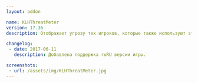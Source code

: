 ```yaml
---
layout: addon

name: KLHThreatMeter
version: 17.36
description: Отображает угрозу тех игроков, которые также используют этот аддон. Учитывает используемые вами способности, наложенные на вас чары и т.п. Создает список угрозы конкретного существа.

changelog:
 - date: 2017-06-11
   description: Добавлена поддержка ruRU версии игры.

screenshots:
 - url: /assets/img/KLHThreatMeter.jpg
---
```


